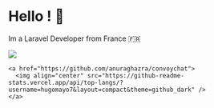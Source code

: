 # Hello ! 👋

Im a Laravel Developer from France 🇫🇷

<div style="display: flex; flex-direction: column;">
    <a href="https://github.com/anuraghazra/github-readme-stats">
      <img align="center" src="https://github-readme-stats.vercel.app/api?username=hugomayo7&theme=github_dark" />
    </a>
</div>

    <a href="https://github.com/anuraghazra/convoychat">
      <img align="center" src="https://github-readme-stats.vercel.app/api/top-langs/?username=hugomayo7&layout=compact&theme=github_dark" />
    </a>
